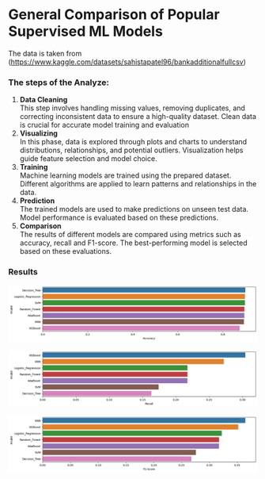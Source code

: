 # General Comparison of Popular Supervised ML Models 

The data is taken from (https://www.kaggle.com/datasets/sahistapatel96/bankadditionalfullcsv)

### The steps of the Analyze:

1. **Data Cleaning**   
This step involves handling missing values, removing duplicates, and correcting inconsistent data to ensure a high-quality dataset. Clean data is crucial for accurate model training and evaluation
2. **Visualizing**  
In this phase, data is explored through plots and charts to understand distributions, relationships, and potential outliers. Visualization helps guide feature selection and model choice.
3. **Training**  
Machine learning models are trained using the prepared dataset. Different algorithms are applied to learn patterns and relationships in the data.
4. **Prediction**  
The trained models are used to make predictions on unseen test data. Model performance is evaluated based on these predictions.
5. **Comparison**  
The results of different models are compared using metrics such as accuracy, recall and F1-score. The best-performing model is selected based on these evaluations.

### Results
![Entry Window](result1.png)

![Entry Window](result2.png)

![Entry Window](result3.png)

   
    

